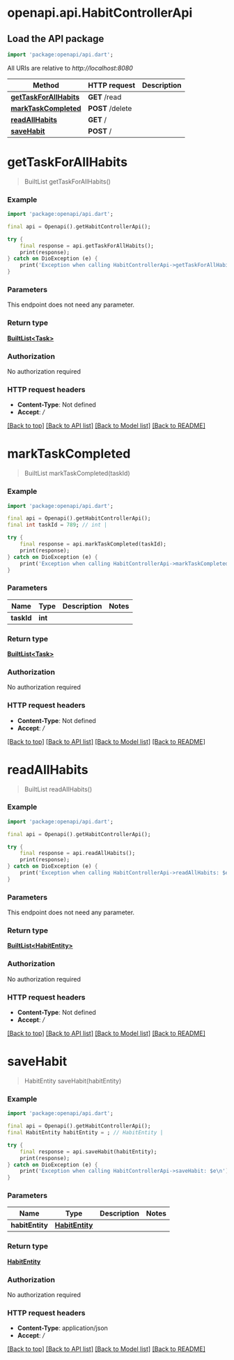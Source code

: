# openapi.api.HabitControllerApi

## Load the API package
```dart
import 'package:openapi/api.dart';
```

All URIs are relative to *http://localhost:8080*

Method | HTTP request | Description
------------- | ------------- | -------------
[**getTaskForAllHabits**](HabitControllerApi.md#gettaskforallhabits) | **GET** /read | 
[**markTaskCompleted**](HabitControllerApi.md#marktaskcompleted) | **POST** /delete | 
[**readAllHabits**](HabitControllerApi.md#readallhabits) | **GET** / | 
[**saveHabit**](HabitControllerApi.md#savehabit) | **POST** / | 


# **getTaskForAllHabits**
> BuiltList<Task> getTaskForAllHabits()



### Example
```dart
import 'package:openapi/api.dart';

final api = Openapi().getHabitControllerApi();

try {
    final response = api.getTaskForAllHabits();
    print(response);
} catch on DioException (e) {
    print('Exception when calling HabitControllerApi->getTaskForAllHabits: $e\n');
}
```

### Parameters
This endpoint does not need any parameter.

### Return type

[**BuiltList&lt;Task&gt;**](Task.md)

### Authorization

No authorization required

### HTTP request headers

 - **Content-Type**: Not defined
 - **Accept**: */*

[[Back to top]](#) [[Back to API list]](../README.md#documentation-for-api-endpoints) [[Back to Model list]](../README.md#documentation-for-models) [[Back to README]](../README.md)

# **markTaskCompleted**
> BuiltList<Task> markTaskCompleted(taskId)



### Example
```dart
import 'package:openapi/api.dart';

final api = Openapi().getHabitControllerApi();
final int taskId = 789; // int | 

try {
    final response = api.markTaskCompleted(taskId);
    print(response);
} catch on DioException (e) {
    print('Exception when calling HabitControllerApi->markTaskCompleted: $e\n');
}
```

### Parameters

Name | Type | Description  | Notes
------------- | ------------- | ------------- | -------------
 **taskId** | **int**|  | 

### Return type

[**BuiltList&lt;Task&gt;**](Task.md)

### Authorization

No authorization required

### HTTP request headers

 - **Content-Type**: Not defined
 - **Accept**: */*

[[Back to top]](#) [[Back to API list]](../README.md#documentation-for-api-endpoints) [[Back to Model list]](../README.md#documentation-for-models) [[Back to README]](../README.md)

# **readAllHabits**
> BuiltList<HabitEntity> readAllHabits()



### Example
```dart
import 'package:openapi/api.dart';

final api = Openapi().getHabitControllerApi();

try {
    final response = api.readAllHabits();
    print(response);
} catch on DioException (e) {
    print('Exception when calling HabitControllerApi->readAllHabits: $e\n');
}
```

### Parameters
This endpoint does not need any parameter.

### Return type

[**BuiltList&lt;HabitEntity&gt;**](HabitEntity.md)

### Authorization

No authorization required

### HTTP request headers

 - **Content-Type**: Not defined
 - **Accept**: */*

[[Back to top]](#) [[Back to API list]](../README.md#documentation-for-api-endpoints) [[Back to Model list]](../README.md#documentation-for-models) [[Back to README]](../README.md)

# **saveHabit**
> HabitEntity saveHabit(habitEntity)



### Example
```dart
import 'package:openapi/api.dart';

final api = Openapi().getHabitControllerApi();
final HabitEntity habitEntity = ; // HabitEntity | 

try {
    final response = api.saveHabit(habitEntity);
    print(response);
} catch on DioException (e) {
    print('Exception when calling HabitControllerApi->saveHabit: $e\n');
}
```

### Parameters

Name | Type | Description  | Notes
------------- | ------------- | ------------- | -------------
 **habitEntity** | [**HabitEntity**](HabitEntity.md)|  | 

### Return type

[**HabitEntity**](HabitEntity.md)

### Authorization

No authorization required

### HTTP request headers

 - **Content-Type**: application/json
 - **Accept**: */*

[[Back to top]](#) [[Back to API list]](../README.md#documentation-for-api-endpoints) [[Back to Model list]](../README.md#documentation-for-models) [[Back to README]](../README.md)

